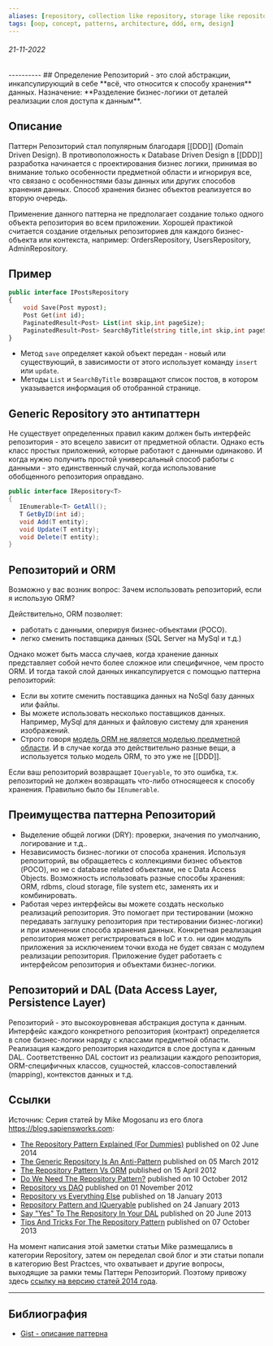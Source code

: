 ```yaml
---
aliases: [repository, collection like repository, storage like repository, репозиторий, паттерн репозиторий]
tags: [oop, concept, patterns, architecture, ddd, orm, design]
---
```


<h6>21-11-2022</h6>
----------
## Определение
Репозиторий - это слой абстракции, инкапсулирующий в себе **всё, что относится к способу хранения** данных. Назначение: **Разделение бизнес-логики от деталей реализации слоя доступа к данным**. 

## Описание
Паттерн Репозиторий стал популярным благодаря [[DDD]] (Domain Driven Design).
В противоположность к Database Driven Design в [[DDD]] разработка начинается с проектирования бизнес логики, принимая во внимание только особенности предметной области и игнорируя все, что связано с особенностями базы данных или других способов хранения данных. Способ хранения бизнес объектов реализуется во вторую очередь. 

Применение данного паттерна не предполагает создание только одного объекта репозитория во всем приложении. Хорошей практикой считается создание отдельных репозиториев для каждого бизнес-объекта или контекста, например: OrdersRepository, UsersRepository, AdminRepository.

## Пример

```php
public interface IPostsRepository
{
    void Save(Post mypost);
    Post Get(int id);
    PaginatedResult<Post> List(int skip,int pageSize);
    PaginatedResult<Post> SearchByTitle(string title,int skip,int pageSize);
}
```

- Метод `save` определяет какой объект передан - новый или существующий, в зависимости от этого использует команду `insert` или `update`.
- Методы `List` и `SearchByTitle` возвращают список постов, в котором указывается информация об отобранной странице.


## Generic Repository это антипаттерн

Не существует определенных правил каким должен быть интерфейс репозитория - это всецело зависит от предметной области. Однако есть класс простых приложений, которые работают с данными одинаково. И когда нужно получить простой универсальный способ работы с данными - это единственный случай, когда использование обобщенного репозитория оправдано. 

```c#
public interface IRepository<T>
{
   IEnumerable<T> GetAll();
   T GetByID(int id);   
   void Add(T entity);
   void Update(T entity);
   void Delete(T entity);
}
```

## Репозиторий и ORM

Возможно у вас возник вопрос: Зачем использовать репозиторий, если я использую ORM? 

Действительно, ORM позволяет:

- работать с данными, оперируя бизнес-объектами (POCO).
- легко сменить поставщика данных (SQL Server на MySql и т.д.)

Однако может быть масса случаев, когда хранение данных представляет собой нечто более сложное или специфичное, чем просто ORM. И тогда такой слой данных инкапсулируется с помощью паттерна репозиторий:

- Если вы хотите сменить поставщика данных на NoSql базу данных или файлы.
- Вы можете использовать несколько поставщиков данных. Например, MySql для данных и файловую систему для хранения изображений. 
- Строго говоря [модель ORM не является моделью предметной области](http://www.sapiensworks.com/blog/post/2012/04/07/Just-Stop-It!-The-Domain-Model-Is-Not-The-Persistence-Model.aspx). И в случае когда это действительно разные вещи, а используется только модель ORM, то это уже не [[DDD]].

Если ваш репозиторий возвращает `IQueryable`, то это ошибка, т.к. репозиторий не должен возвращать что-либо относящееся к способу хранения. Правильно было бы `IEnumerable`.

## Преимущества паттерна Репозиторий

- Выделение общей логики (DRY): проверки, значения по умолчанию, логирование и т.д..
- Независимость бизнес-логики от способа хранения. Используя репозиторий, вы обращаетесь с коллекциями бизнес объектов (POCO), но не с database related объектами, не с Data Access Objects. Возможность использовать разные способы хранения:  ORM, rdbms, cloud storage, file system etc, заменять их и комбинировать. 
- Работая через интерфейсы вы можете создать несколько реализаций репозитория. Это помогает при тестировании (можно передавать заглушку репозитория при тестировании бизнес-логики) и при изменении способа хранения данных. Конкретная реализация репозитория может регистрироваться в IoC и т.о. ни один модуль приложения за исключением точки входа не будет связан с модулем реализации репозитория. Приложение будет работаеть с интерфейсом репозитория и объектами бизнес-логики.

## Репозиторий и DAL (Data Access Layer, Persistence Layer)

Репозиторий - это высокоуровневая абстракция доступа к данным. Интерфейс каждого конкретного репозитория (контракт) определяется в слое бизнес-логики наряду с классами предметной области. Реализация каждого репозитория находится в слое доступа к данным DAL. Соответственно DAL состоит из реализации каждого репозитория, ORM-специфичных классов, сущностей, классов-сопоставлений (mapping), контекстов данных и т.д.

## Ссылки

Источник: Серия статей by Mike Mogosanu из его блога https://blog.sapiensworks.com:

- [The Repository Pattern Explained (For Dummies)](https://blog.sapiensworks.com/post/2014/06/02/The-Repository-Pattern-For-Dummies.aspx) published on 02 June 2014 
- [The Generic Repository Is An Anti-Pattern](https://blog.sapiensworks.com/post/2012/03/05/The-Generic-Repository-Is-An-Anti-Pattern.aspx) published on 05 March 2012
- [The Repository Pattern Vs ORM](https://blog.sapiensworks.com/post/2012/04/15/The-Repository-Pattern-Vs-ORM.aspx) published on 15 April 2012
- [Do We Need The Repository Pattern?](https://blog.sapiensworks.com/post/2012/10/10/Do-We-Need-The-Repository-Pattern.aspx) published on 10 October 2012
- [Repository vs DAO](https://blog.sapiensworks.com/post/2012/11/01/Repository-vs-DAO.aspx) published on 01 November 2012
- [Repository vs Everything Else](https://blog.sapiensworks.com/post/2013/01/18/Repository-vs-Document-Store-vs-Everything-Else.aspx) published on 18 January 2013
- [Repository Pattern and IQueryable](https://blog.sapiensworks.com/post/2013/01/24/Repository-Pattern-and-IQueryable.aspx) published on 24 January 2013
- [Say "Yes" To The Repository In Your DAL](https://blog.sapiensworks.com/post/2013/06/20/Say-Yes-To-The-Repository-In-Your-DAL.aspx) published on 20 June 2013
- [Tips And Tricks For The Repository Pattern](https://blog.sapiensworks.com/post/2013/10/07/Tips-And-Tricks-For-The-Repository-Pattern.aspx) published on 07 October 2013


На момент написания этой заметки статьи Mike размещались в категории Repository, затем он переделал свой блог и эти статьи попали в категорию Best Practces, что охватывает и другие вопросы, выходящие за рамки темы Паттерн Репозиторий. Поэтому привожу здесь [ссылку на версию статей 2014 года](http://web.archive.org/web/20140905114045/http://www.sapiensworks.com/blog/category/Repository.aspx).

---
## Библиография
- [Gist - описание паттерна](https://gist.github.com/andyollylarkin/395e3a5712a78fc9644859682c9f4ca7)

